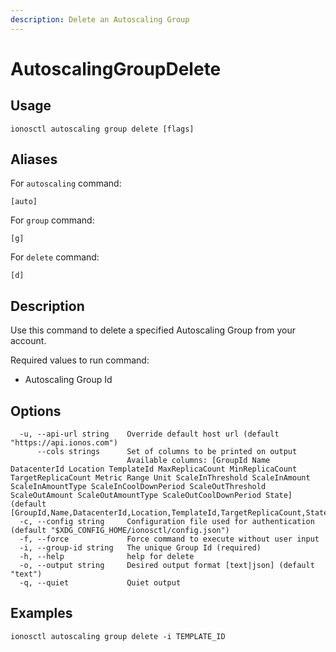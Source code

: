 ```yaml
---
description: Delete an Autoscaling Group
---
```


# AutoscalingGroupDelete

## Usage

```text
ionosctl autoscaling group delete [flags]
```

## Aliases

For `autoscaling` command:

```text
[auto]
```

For `group` command:

```text
[g]
```

For `delete` command:

```text
[d]
```

## Description

Use this command to delete a specified Autoscaling Group from your account.

Required values to run command:

* Autoscaling Group Id

## Options

```text
  -u, --api-url string    Override default host url (default "https://api.ionos.com")
      --cols strings      Set of columns to be printed on output 
                          Available columns: [GroupId Name DatacenterId Location TemplateId MaxReplicaCount MinReplicaCount TargetReplicaCount Metric Range Unit ScaleInThreshold ScaleInAmount ScaleInAmountType ScaleInCoolDownPeriod ScaleOutThreshold ScaleOutAmount ScaleOutAmountType ScaleOutCoolDownPeriod State] (default [GroupId,Name,DatacenterId,Location,TemplateId,TargetReplicaCount,State])
  -c, --config string     Configuration file used for authentication (default "$XDG_CONFIG_HOME/ionosctl/config.json")
  -f, --force             Force command to execute without user input
  -i, --group-id string   The unique Group Id (required)
  -h, --help              help for delete
  -o, --output string     Desired output format [text|json] (default "text")
  -q, --quiet             Quiet output
```

## Examples

```text
ionosctl autoscaling group delete -i TEMPLATE_ID
```

